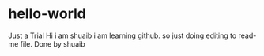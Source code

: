 # hello-world
Just a Trial
Hi i am shuaib i am learning github. so just doing editing to read-me file.
Done by shuaib
